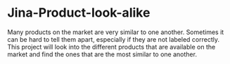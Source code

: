 # Jina-Product-look-alike
Many products on the market are very similar to one another. Sometimes it can be hard to tell them apart, especially if they are not labeled correctly. This project will look into the different products that are available on the market and find the ones that are the most similar to one another.
